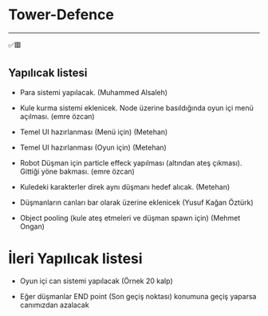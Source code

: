 # Tower-Defence

------

✅🟥

## Yapılıcak listesi
 - Para sistemi yapılacak. (Muhammed Alsaleh)
 
 - Kule kurma sistemi eklenicek. Node üzerine basıldığında oyun içi menü açılması. (emre özcan)
   
 - Temel UI hazırlanması (Menü için) (Metehan)
 
 - Temel UI hazırlanması (Oyun için) (Metehan)
 
 - Robot Düşman için particle effeck yapılması (altından ateş çıkması). Gittiği yöne bakması. (emre özcan)
 
 - Kuledeki karakterler direk aynı düşmanı hedef alıcak. (Metehan)
 
 - Düşmanların canları bar olarak üzerine eklenicek (Yusuf Kağan Öztürk)
 
 - Object pooling (kule ateş etmeleri ve düşman spawn için) (Mehmet Ongan)

# İleri Yapılıcak listesi
 
 - Oyun içi can sistemi yapılacak (Örnek 20 kalp)
 
 - Eğer düşmanlar END point (Son geçiş noktası) konumuna geçiş yaparsa canımızdan azalacak

 
